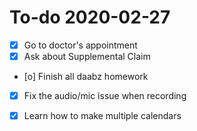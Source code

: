 # To-do 2020-02-27

- [X] Go to doctor's appointment
- [X] Ask about Supplemental Claim
- [o] Finish all daabz homework
- [X] Fix the audio/mic issue when recording
- [X] Learn how to make multiple calendars

